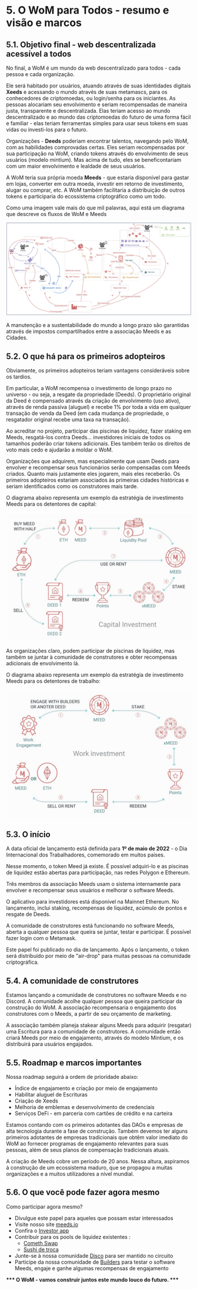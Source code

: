# 5. O WoM para Todos - resumo e visão e marcos

## 5.1. Objetivo final - web descentralizada acessível a todos

No final, a WoM é um mundo da web descentralizado para todos - cada pessoa e cada organização.

Ele será habitado por usuários, atuando através de suas identidades digitais **Xeeds** e acessando o mundo através de suas metamascs, para os conhecedores de criptomoedas, ou login/senha para os iniciantes. As pessoas alocariam seu envolvimento e seriam recompensadas de maneira justa, transparente e descentralizada. Elas teriam acesso ao mundo descentralizado e ao mundo das criptomoedas do futuro de uma forma fácil e familiar - elas teriam ferramentas simples para usar seus tokens em suas vidas ou investi-los para o futuro.

Organizações - **Deeds** poderiam encontrar talentos, navegando pelo WoM, com as habilidades comprovadas certas. Eles seriam recompensadas por sua participação na WoM, criando tokens através do envolvimento de seus usuários (modelo mintium). Mas acima de tudo, eles se beneficontariam com um maior envolvimento e lealdade de seus usuários.

A WoM teria sua própria moeda **Meeds** - que estaria disponível para gastar em lojas, converter em outra moeda, investir em retorno de investimento, alugar ou comprar, etc. A WoM também facilitaria a distribuição de outros tokens e participaria do ecossistema criptográfico como um todo.

Como uma imagem vale mais do que mil palavras, aqui está um diagrama que descreve os fluxos de WoM e Meeds

![Fluxos de Work Metaverse e Meeds](en/img/wom-flows.png)

A manutenção e a sustentabilidade do mundo a longo prazo são garantidas através de impostos compartilhados entre a associação Meeds e as Cidades.

## 5.2. O que há para os primeiros adopteiros

Obviamente, os primeiros adopteiros teriam vantagens consideráveis sobre os tardios.

Em particular, a WoM recompensa o investimento de longo prazo no universo - ou seja, a resgate da propriedade (Deeds). O proprietário original da Deed é compensado através da criação de envolvimento (uso ativo), através de renda passiva (aluguel) e recebe 1% por toda a vida em qualquer transação de venda da Deed (em cada mudança de propriedade, o resgatador original recebe uma taxa na transação).

Ao acreditar no projeto, participar das piscinas de liquidez, fazer staking em Meeds, resgatá-los contra Deeds... investidores iniciais de todos os tamanhos poderão criar tokens adicionais. Eles também terão os direitos de voto mais cedo e ajudarão a moldar o WoM.

Organizações que adquirem, mas especialmente que usam Deeds para envolver e recompensar seus funcionários serão compensadas com Meeds criados. Quanto mais justamente eles jogarem, mais eles receberão. Os primeiros adopteiros estariam associados às primeiras cidades históricas e seriam identificados como os construtores mais tarde.

O diagrama abaixo representa um exemplo da estratégia de investimento Meeds para os detentores de capital:

![Meeds estratégia de investimento para os detentores de capital](en/img/invest-capital.png)

As organizações claro, podem participar de piscinas de liquidez, mas também se juntar à comunidade de construtores e obter recompensas adicionais de envolvimento lá.

O diagrama abaixo representa um exemplo da estratégia de investimento Meeds para os detentores de trabalho:

![Meeds estratégia de investimento para os trabalhadores](en/img/invest-work.png)

## 5.3. O início

A data oficial de lançamento está definida para **1º de maio de 2022** - o Dia Internacional dos Trabalhadores, comemorado em muitos países.

Nesse momento, o token Meed já existe. É possível adquiri-lo e as piscinas de liquidez estão abertas para participação, nas redes Polygon e Ethereum.

Três membros da associação Meeds usam o sistema internamente para envolver e recompensar seus usuários e melhorar o software Meeds.

O aplicativo para investidores está disponível na Mainnet Ethereum. No lançamento, inclui staking, recompensas de liquidez, acúmulo de pontos e resgate de Deeds.

A comunidade de construtores está funcionando no software Meeds, aberta a qualquer pessoa que queira se juntar, testar e participar. É possível fazer login com o Metamask.

Este papel foi publicado no dia de lançamento. Após o lançamento, o token será distribuído por meio de "air-drop" para muitas pessoas na comunidade criptográfica.

## 5.4. A comunidade de construtores

Estamos lançando a comunidade de construtores no software Meeds e no Discord. A comunidade acolhe qualquer pessoa que queira participar da construção do WoM. A associação recompensaria o engajamento dos construtores com o Meeds, a partir de seu orçamento de marketing.

A associação também planeja stakear alguns Meeds para adquirir (resgatar) uma Escritura para a comunidade de construtores. A comunidade então criará Meeds por meio de engajamento, através do modelo Mintium, e os distribuirá para usuários engajados.

## 5.5. Roadmap e marcos importantes

Nossa roadmap seguirá a ordem de prioridade abaixo:

- Índice de engajamento e criação por meio de engajamento
- Habilitar aluguel de Escrituras
- Criação de Xeeds
- Melhoria de emblemas e desenvolvimento de credenciais
- Serviços DeFi - em parceria com cartões de crédito e na carteira

Estamos contando com os primeiros adotantes das DAOs e empresas de alta tecnologia durante a fase de construção. Também devemos ter alguns primeiros adotantes de empresas tradicionais que obtêm valor imediato do WoM ao fornecer programas de engajamento relevantes para suas pessoas, além de seus planos de compensação tradicionais atuais.

A criação de Meeds cobre um período de 20 anos. Nessa altura, aspiramos à construção de um ecossistema maduro, que se propagou a muitas organizações e a muitos utilizadores a nível mundial.

## 5.6. O que você pode fazer agora mesmo

Como participar agora mesmo?

- Divulgue este papel para aqueles que possam estar interessados
- Visite nosso site [meeds.io](https://www.meeds.io/)
- Confira o [Investor app](https://meeds.io/investors)
- Contribuir para os pools de liquidez existentes :
  - [Cometh Swap](https://swap.cometh.io/)
  - [Sushi de troca](https://sushi.com)
- Junte-se à nossa comunidade [Disco](https://discord.com/invite/hAuADSq3) para ser mantido no circuito
- Participe da nossa comunidade de [Builders](https://meeds.io/builders) para testar o software Meeds, engaje e ganhe algumas recompensas de engajamento

**\*\*\* O WoM - vamos construir juntos este mundo louco do futuro. \*\*\***